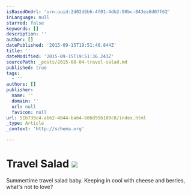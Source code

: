 ```yaml
---
isBasedOnUrl: 'urn:uuid:2d02d6b6-4f01-4db2-90bc-843ea8d07f62'
inLanguage: null
starred: false
keywords: []
description: ''
author: []
datePublished: '2015-09-15T19:51:40.844Z'
title: ''
dateModified: '2015-09-15T19:51:36.243Z'
sourcePath: _posts/2015-08-04-travel-salad.md
published: true
tags:
  - ''
authors: []
publisher:
  name: ''
  domain: ''
  url: null
  favicon: null
url: 51b739c4-ab62-4844-ba64-b86d95b189c8/index.html
_type: Article
_context: 'http://schema.org'

---
```

# Travel Salad ![](https://the-grid-user-content.s3-us-west-2.amazonaws.com/028d8dc2-65bf-4c3e-ba16-2afb89c41ac2.jpg)

Summertime travel salad baby. Keeping in cool with cheese and berries, what's not to love?